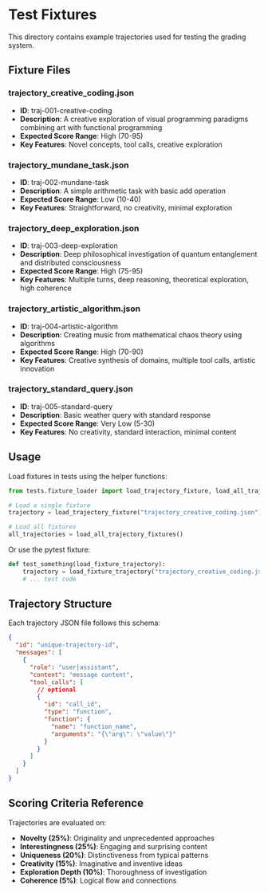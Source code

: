 # Test Fixtures

This directory contains example trajectories used for testing the grading system.

## Fixture Files

### trajectory_creative_coding.json

- **ID**: traj-001-creative-coding
- **Description**: A creative exploration of visual programming paradigms combining art with functional programming
- **Expected Score Range**: High (70-95)
- **Key Features**: Novel concepts, tool calls, creative exploration

### trajectory_mundane_task.json

- **ID**: traj-002-mundane-task
- **Description**: A simple arithmetic task with basic add operation
- **Expected Score Range**: Low (10-40)
- **Key Features**: Straightforward, no creativity, minimal exploration

### trajectory_deep_exploration.json

- **ID**: traj-003-deep-exploration
- **Description**: Deep philosophical investigation of quantum entanglement and distributed consciousness
- **Expected Score Range**: High (75-95)
- **Key Features**: Multiple turns, deep reasoning, theoretical exploration, high coherence

### trajectory_artistic_algorithm.json

- **ID**: traj-004-artistic-algorithm
- **Description**: Creating music from mathematical chaos theory using algorithms
- **Expected Score Range**: High (70-90)
- **Key Features**: Creative synthesis of domains, multiple tool calls, artistic innovation

### trajectory_standard_query.json

- **ID**: traj-005-standard-query
- **Description**: Basic weather query with standard response
- **Expected Score Range**: Very Low (5-30)
- **Key Features**: No creativity, standard interaction, minimal content

## Usage

Load fixtures in tests using the helper functions:

```python
from tests.fixture_loader import load_trajectory_fixture, load_all_trajectory_fixtures

# Load a single fixture
trajectory = load_trajectory_fixture("trajectory_creative_coding.json")

# Load all fixtures
all_trajectories = load_all_trajectory_fixtures()
```

Or use the pytest fixture:

```python
def test_something(load_fixture_trajectory):
    trajectory = load_fixture_trajectory("trajectory_creative_coding.json")
    # ... test code
```

## Trajectory Structure

Each trajectory JSON file follows this schema:

```json
{
  "id": "unique-trajectory-id",
  "messages": [
    {
      "role": "user|assistant",
      "content": "message content",
      "tool_calls": [
        // optional
        {
          "id": "call_id",
          "type": "function",
          "function": {
            "name": "function_name",
            "arguments": "{\"arg\": \"value\"}"
          }
        }
      ]
    }
  ]
}
```

## Scoring Criteria Reference

Trajectories are evaluated on:

- **Novelty (25%)**: Originality and unprecedented approaches
- **Interestingness (25%)**: Engaging and surprising content
- **Uniqueness (20%)**: Distinctiveness from typical patterns
- **Creativity (15%)**: Imaginative and inventive ideas
- **Exploration Depth (10%)**: Thoroughness of investigation
- **Coherence (5%)**: Logical flow and connections
